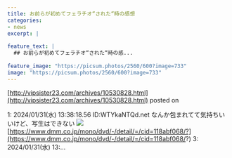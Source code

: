 ```yaml
---
title: お前らが初めてフェラチオ“された“時の感想
categories:
- news
excerpt: |
  
feature_text: |
  ## お前らが初めてフェラチオ“された“時の感...
  
feature_image: "https://picsum.photos/2560/600?image=733"
image: "https://picsum.photos/2560/600?image=733"
---
```


[http://vipsister23.com/archives/10530828.html](http://vipsister23.com/archives/10530828.html)
posted on 

<!--more-->

1: 2024/01/31(水) 13:38:18.56 ID:WTYkaNTQd.net なんか包まれてて気持ちいいけど、写生はできない ![](https://livedoor.blogimg.jp/vipsister23/imgs/d/2/d239ed24.gif) [https://www.dmm.co.jp/mono/dvd/-/detail/=/cid=118abf068/?](https://www.dmm.co.jp/mono/dvd/-/detail/=/cid=118abf068/?) 3: 2024/01/31(水) 13:...
